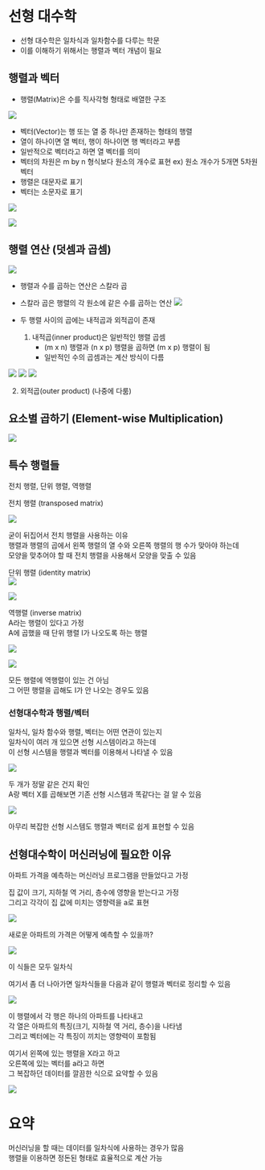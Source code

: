 # 선형 대수학

- 선형 대수학은 일차식과 일차함수를 다루는 학문  
- 이를 이해하기 위해서는 행렬과 벡터 개념이 필요  

## 행렬과 벡터


- 행렬(Matrix)은 수를 직사각형 형태로 배열한 구조 

![](/image.png/2-1.png)

 
- 벡터(Vector)는 행 또는 열 중 하나만 존재하는 형태의 행렬  
- 열이 하나이면 열 벡터, 행이 하나이면 행 벡터라고 부름  
- 일반적으로 벡터라고 하면 열 벡터를 의미  
- 벡터의 차원은 m by n 형식보다 원소의 개수로 표현  ex) 원소 개수가 5개면 5차원 벡터
- 행렬은 대문자로 표기  
- 벡터는 소문자로 표기


  
![](/image.png/2-5-1.png)

   

![](/image.png/2-8.png)

## 행렬 연산 (덧셈과 곱셈)

![](/image.png/2-9.png)

- 행렬과 수를 곱하는 연산은 스칼라 곱  
- 스칼라 곱은 행렬의 각 원소에 같은 수를 곱하는 연산 
![](/image.png/2-10.png)
 

- 두 행렬 사이의 곱에는 내적곱과 외적곱이 존재  
  1. 내적곱(inner product)은 일반적인 행렬 곱셈  
     - (m x n) 행렬과 (n x p) 행렬을 곱하면 (m x p) 행렬이 됨  
     - 일반적인 수의 곱셈과는 계산 방식이 다름   


![](/image.png/2-11.png)
![](/image.png/2-12.png)
![](/image.png/2-13.png)  

  2. 외적곱(outer product) (나중에 다룸)

  ## 요소별 곱하기 (Element-wise Multiplication)


![](/image.png/요소별.png)






## 특수 행렬들   
전치 행렬, 단위 행렬, 역행렬

전치 행렬 (transposed matrix)    


![](/image.png/전치.png) 


굳이 뒤집어서 전치 행렬을 사용하는 이유  
행렬과 행렬의 곱에서 왼쪽 행렬의 열 수와 오른쪽 행렬의 행 수가 맞아야 하는데  
모양을 맞추어야 할 때 전치 행렬을 사용해서 모양을 맞출 수 있음

단위 행렬 (identity matrix)  
![](/image.png/단위1.png)

![](/image.png/단위2.png) 


역행렬 (inverse matrix)  
A라는 행렬이 있다고 가정    
A에 곱했을 때 단위 행렬 I가 나오도록 하는 행렬
  
![](/image.png/역행3.1.png)

![](/image.png/역행3.2.png)  

모든 행렬에 역행렬이 있는 건   아님  
그 어떤 행렬을 곱해도 I가 안   나오는 경우도 있음

### 선형대수학과 행렬/벡터

일차식, 일차 함수와 행렬, 벡터는 어떤 연관이 있는지  
일차식이 여러 개 있으면 선형 시스템이라고 하는데  
이 선형 시스템을 행렬과 벡터를 이용해서 나타낼 수 있음

![](/image.png/선형1.png)

두 개가 정말 같은 건지 확인  
A랑 벡터 X를 곱해보면 기존 선형 시스템과 똑같다는 걸 알 수 있음 

![](/image.png/선형2.png)

아무리 복잡한 선형 시스템도 행렬과 벡터로 쉽게 표현할 수 있음


## 선형대수학이 머신러닝에 필요한 이유

아파트 가격을 예측하는 머신러닝 프로그램을 만들었다고 가정

집 값이 크기, 지하철 역 거리, 층수에 영향을 받는다고 가정  
그리고 각각이 집 값에 미치는 영향력을 a로 표현

![](/image.png/아파1.png)

새로운 아파트의 가격은 어떻게 예측할 수 있을까?  

![](/image.png/아파2.png)

이 식들은 모두 일차식

여기서 좀 더 나아가면 일차식들을 다음과 같이 행렬과 벡터로 정리할 수 있음

![](/image.png/아파3.png)

이 행렬에서 각 행은 하나의 아파트를 나타내고  
각 열은 아파트의 특징(크기, 지하철 역 거리, 층수)을 나타냄  
그리고 벡터에는 각 특징이 끼치는 영향력이 포함됨

여기서 왼쪽에 있는 행렬을 X라고 하고  
오른쪽에 있는 벡터를 a라고 하면  
그 복잡하던 데이터를 깔끔한 식으로 요약할 수 있음

![](/image.png/아파4.png)

# 요약

머신러닝을 할 때는 데이터를 일차식에 사용하는 경우가 많음  
행렬을 이용하면 정돈된 형태로 효율적으로 계산 가능
